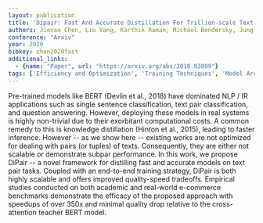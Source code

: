 ```yaml
---
layout: publication
title: 'Dipair: Fast And Accurate Distillation For Trillion-scale Text Matching And Pair Modeling'
authors: Jiecao Chen, Liu Yang, Karthik Raman, Michael Bendersky, Jung-jung Yeh, Yun Zhou, Marc Najork, Danyang Cai, Ehsan Emadzadeh
conference: "Arxiv"
year: 2020
bibkey: chen2020fast
additional_links:
  - {name: "Paper", url: "https://arxiv.org/abs/2010.03099"}
tags: ['Efficiency and Optimization', 'Training Techniques', 'Model Architecture', 'Tools', 'Reinforcement Learning', 'Distillation', 'BERT', 'Applications', 'Attention Mechanism']
---
```

Pre-trained models like BERT (Devlin et al., 2018) have dominated NLP / IR
applications such as single sentence classification, text pair classification,
and question answering. However, deploying these models in real systems is
highly non-trivial due to their exorbitant computational costs. A common remedy
to this is knowledge distillation (Hinton et al., 2015), leading to faster
inference. However -- as we show here -- existing works are not optimized for
dealing with pairs (or tuples) of texts. Consequently, they are either not
scalable or demonstrate subpar performance. In this work, we propose DiPair --
a novel framework for distilling fast and accurate models on text pair tasks.
Coupled with an end-to-end training strategy, DiPair is both highly scalable
and offers improved quality-speed tradeoffs. Empirical studies conducted on
both academic and real-world e-commerce benchmarks demonstrate the efficacy of
the proposed approach with speedups of over 350x and minimal quality drop
relative to the cross-attention teacher BERT model.
